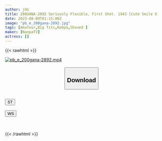 ```yaml
---
author: j91
title: 200GANA-2892 Seriously Flexible, First Shot. 1943 [Cute Smile X Number 9♪] The Big Bulge That Can Be Seen From The Clothes Is A Surprising I Cup! If You Push Weakly And Gently, Sex Will Start Without Breaking! She Doesn’t Seem To Be Full, And She Shakes Her Big Boobs And Makes Her Live!
date: 2023-08-09T01:15:00Z
image: "pb_e_200gana-2892.jpg"
tags: [Amateur,Big Tits,Nampa,Shaved ]
maker: [NanpaTV]
actress: []
---
```



{{< rawhtml >}}

<div class="video" data-videoid="QwaGL4VXDXU9VV">
    <a href="javascript:;">
        <img src="https://my.j91.asia/posts/pb_e_200gana-2892/pb_e_200gana-2892.jpg" width="WIDTH" height="HEIGHT" alt="pb_e_200gana-2892.mp4" loading="lazy">
    </a>
</div>

<script type="text/javascript" src="https://j91.asia/asset/on-demand-st.js"></script>

<br>
  <link rel="stylesheet" href="https://j91.asia/asset/bs5.css">
  
  <center>
  <button class="btn btn-primary" type="button" data-bs-toggle="collapse" data-bs-target=".multi-collapse" aria-expanded="false" aria-controls="multiCollapseExample1 multiCollapseExample2"><h2>Download</h2></button></center>
</p>
<div class="row">
  <div class="col">
    <div class="collapse multi-collapse" id="multiCollapseExample1">
      <div class="card card-body">
	      	      <br>
<div class="buttons">  
<a href="https://streamtape.to/v/QwaGL4VXDXU9VV"><button class="btn-hover color-3"><i class="fa fa-download"></i> ST</button></a></div>
    </div>
  </div>
</div>
  <div class="col">
    <div class="collapse multi-collapse" id="multiCollapseExample2">
      <div class="card card-body">
	      <br>
<div class="buttons">
    <a href="https://wolfstream.tv/e4eey3g3m8xy"><button class="btn-hover color-9"><i class="fa fa-download"></i> WS</button></a></div>
<br><br>
      </div>
    </div>
  </div>
</div>

{{< /rawhtml >}}